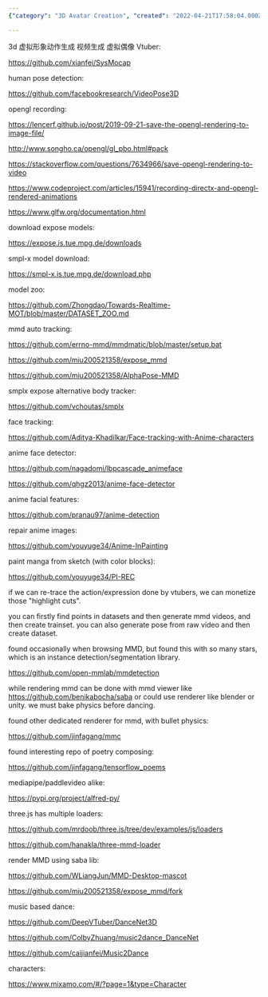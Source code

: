 ```yaml
---
{"category": "3D Avatar Creation", "created": "2022-04-21T17:58:04.000Z", "date": "2022-04-21 17:58:04", "description": "This article discusses the use of MMDetection for creating 3D avatars with accurate human pose detection. It provides detailed explanations and GitHub resources to help readers implement this technique effectively.", "modified": "2022-08-18T15:47:19.539Z", "tags": ["3D model", "action detection", "dancing", "MMD", "OpenMM", "pyjom", "video analysis", "video generator"], "title": "Mmdetection And Mmd Dancing"}

---
```


3d 虚拟形象动作生成 视频生成 虚拟偶像 Vtuber:

https://github.com/xianfei/SysMocap

human pose detection:

https://github.com/facebookresearch/VideoPose3D

opengl recording:

https://lencerf.github.io/post/2019-09-21-save-the-opengl-rendering-to-image-file/

http://www.songho.ca/opengl/gl_pbo.html#pack

https://stackoverflow.com/questions/7634966/save-opengl-rendering-to-video

https://www.codeproject.com/articles/15941/recording-directx-and-opengl-rendered-animations

https://www.glfw.org/documentation.html

download expose models:

https://expose.is.tue.mpg.de/downloads

smpl-x model download:

https://smpl-x.is.tue.mpg.de/download.php

model zoo:

https://github.com/Zhongdao/Towards-Realtime-MOT/blob/master/DATASET_ZOO.md

mmd auto tracking:

https://github.com/errno-mmd/mmdmatic/blob/master/setup.bat

https://github.com/miu200521358/expose_mmd

https://github.com/miu200521358/AlphaPose-MMD

smplx expose alternative body tracker:

https://github.com/vchoutas/smplx

face tracking:

https://github.com/Aditya-Khadilkar/Face-tracking-with-Anime-characters

anime face detector:

https://github.com/nagadomi/lbpcascade_animeface

https://github.com/qhgz2013/anime-face-detector

anime facial features:

https://github.com/pranau97/anime-detection

repair anime images:

https://github.com/youyuge34/Anime-InPainting

paint manga from sketch (with color blocks):

https://github.com/youyuge34/PI-REC

if we can re-trace the action/expression done by vtubers, we can monetize those "highlight cuts".

you can firstly find points in datasets and then generate mmd videos, and then create trainset. you can also generate pose from raw video and then create dataset.

found occasionally when browsing MMD, but found this with so many stars, which is an instance detection/segmentation library.

https://github.com/open-mmlab/mmdetection

while rendering mmd can be done with mmd viewer like https://github.com/benikabocha/saba or could use renderer like blender or unity. we must bake physics before dancing.

found other dedicated renderer for mmd, with bullet physics:

https://github.com/jinfagang/mmc

found interesting repo of poetry composing:

https://github.com/jinfagang/tensorflow_poems

mediapipe/paddlevideo alike:

https://pypi.org/project/alfred-py/

three.js has multiple loaders:

https://github.com/mrdoob/three.js/tree/dev/examples/js/loaders

https://github.com/hanakla/three-mmd-loader

render MMD using saba lib:

https://github.com/WLiangJun/MMD-Desktop-mascot

https://github.com/miu200521358/expose_mmd/fork

music based dance:

https://github.com/DeepVTuber/DanceNet3D

https://github.com/ColbyZhuang/music2dance_DanceNet

https://github.com/caijianfei/Music2Dance

characters:

https://www.mixamo.com/#/?page=1&type=Character
